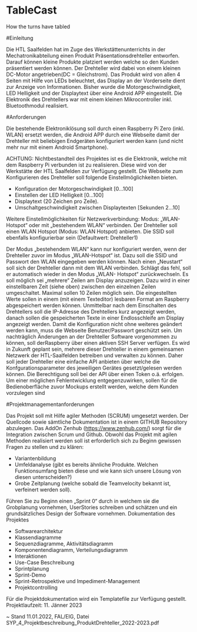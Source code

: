 # TableCast
How the turns have tabled

#Einleitung

Die HTL Saalfelden hat im Zuge des Werkstättenunterrichts in der Mechatronikabteilung
einen Produkt Präsentationsdrehteller entworfen. Darauf können kleine Produkte platziert werden welche so den Kunden präsentiert werden
können.
Der Drehteller wird dabei von einem kleinen DC-Motor angetrieben(DC = Gleichstrom). Das Produkt wird von allen 4 Seiten mit Hilfe von LEDs beleuchtet, das Display an der
Vorderseite dient zur Anzeige von Informationen. Bisher wurde die Motorgeschwindigkeit, LED Helligkeit und der Displaytext über eine
Android APP eingestellt. Die Elektronik des Drehtellers war mit einem kleinen
Mikrocontroller inkl. Bluetoothmodul realisiert.


#Anforderungen

Die bestehende Elektroniklösung soll durch einen Raspberry Pi Zero (inkl. WLAN) ersetzt
werden, die Android APP durch eine Webseite damit der Drehteller mit beliebigen
Endgeräten konfiguriert werden kann (und nicht mehr nur mit einem Android Smartphone).

ACHTUNG: Nichtbestandteil des Projektes ist es die Elektronik, welche mit dem Raspberry Pi verbunden ist zu realisieren. Diese wird von der Werkstätte der HTL Saalfelden zur Verfügung gestellt. 
Die Webseite zum Konfigurieren des Drehteller soll folgende Einstellmöglichkeiten bieten. 
- Konfiguration der Motorgeschwindigkeit [0...100]
- Einstellen der LED Helligkeit [0...100]
- Displaytext (20 Zeichen pro Zeile).
- Umschaltgeschwindigkeit zwischen Displaytexten [Sekunden 2...10]

Weitere Einstellmöglichkeiten für Netzwerkverbindung:
Modus: „WLAN-Hotspot“ oder mit „bestehendem WLAN“ verbinden. Der Drehteller soll einen WLAN Hotspot (Modus: WLAN Hotspot) anbieten. Die SSID soll
ebenfalls konfigurierbar sein (Defaultwert: Drehteller1)

Der Modus „bestehendem WLAN“ kann nur konfiguriert werden, wenn der Drehteller zuvor
im Modus „WLAN-Hotspot“ ist. Dazu soll die SSID und Passwort den WLAN eingegeben
werden können. Nach einen „Neustart“ soll sich der Drehteller dann mit dem WLAN
verbinden. Schlägt das fehl, soll er automatisch wieder in den Modus „WLAN- Hotspot“ zurückwechseln. Es soll möglich sei „mehrere“ Zeilen am Display anzuzeigen. Dazu wird in einer einstellbaren Zeit (siehe oben) zwischen den einzelnen Zeilen umgeschaltet. Maximal sollen 10 Zeilen möglich sein. Die eingestellten Werte sollen in einem (mit einem Texteditor) lesbaren Format am
Raspberry abgespeichert werden können. Unmittelbar nach dem Einschalten des Drehtellers soll die IP-Adresse des Drehtellers kurz angezeigt werden, danach sollen die gespeicherten Texte in einer Endlosschleife am Display angezeigt werden. Damit die Konfiguration nicht ohne weiteres geändert werden kann, muss die Webseite Benutzer/Passwort geschützt sein. Um nachträglich Änderungen an der Drehteller Software vorgenommen zu können, soll derRaspberry über einen aktiven SSH Server verfügen.
Es wird in Zukunft geplant sein, mehrere dieser Drehteller in einem gemeinsamen Netzwerk
der HTL-Saalfelden betreiben und verwalten zu können. Daher soll jeder Drehteller eine
einfache API anbieten über welche die Konfgurationsparameter des jeweiligen Gerätes
gesetzt/gelesen werden können. Die Berechtigung soll bei der API über einen Token o.ä. erfolgen. Um einer möglichen Fehlentwicklung entgegenzuwirken, sollen für die Bedienoberfläche
zuvor Mockups erstellt werden, welche dem Kunden vorzulegen sind


#Projektmanagementanforderungen

Das Projekt soll mit Hilfe agiler Methoden (SCRUM) umgesetzt werden. Der Quellcode sowie sämtliche Dokumentation ist in einem GITHUB Repository abzulegen. Das AddOn Zenhub (https://www.zenhub.com/) sorgt für die Integration zwischen Scrum
und Github. Obwohl das Projekt mit agilen Methoden realisiert werden soll ist erforderlich sich zu Beginn gewissen Fragen zu stellen und zu klären:
- Variantenbildung
- Umfeldanalyse (gibt es bereits ähnliche Produkte. Welchen Funktionsumfang bieten diese
  und wie kann sich unsere Lösung von diesen unterscheiden?)
- Grobe Zeitplanung (welche sobald die Teamvelocity bekannt ist, verfeinert werden soll). 

Führen Sie zu Beginn einen „Sprint 0“ durch in welchem sie die Grobplanung vornehmen, UserStories schreiben und schätzen und ein grundsätzliches Design der Software
vornehmen. Dokumentation des Projektes
- Softwarearchitektur
- Klassendiagramme
- Sequenzdiagramme, Aktivitätsdiagramm
- Komponentendiagramm, Verteilungsdiagramm
- Interaktionen
- Use-Case Beschreibung
- Sprintplanung
- Sprint-Demo
- Sprint-Retrospektive und Impediment-Management
- Projektcontrolling

Für die Projektdokumentation wird ein Templatefile zur Verfügung gestellt. Projektlaufzeit: 11. Jänner 2023

~ Stand 11.01.2022, FAL/EIG, Datei SYP_4_Projektbeschreibung_ProduktDrehteller_2022-2023.pdf
